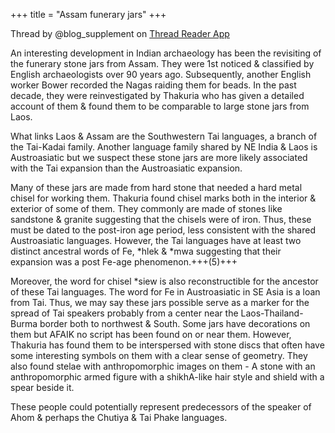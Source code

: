 +++
title = "Assam funerary jars"
+++

Thread by @blog_supplement on [Thread Reader App](https://threadreaderapp.com/thread/1536190523500797955.html)


An interesting development in Indian archaeology has been the revisiting of the funerary stone jars from Assam. They were 1st noticed & classified by English archaeologists over 90 years ago. Subsequently, another English worker Bower recorded the Nagas raiding them for beads. In the past decade, they were reinvestigated by Thakuria who has given a detailed account of them & found them to be comparable to large stone jars from Laos. 

What links Laos & Assam are the Southwestern Tai languages, a branch of the Tai-Kadai family. Another language family shared by NE India & Laos is Austroasiatic but we suspect these stone jars are more likely associated with the Tai expansion than the Austroasiatic expansion. 

Many of these jars are made from hard stone that needed a hard metal chisel for working them. Thakuria found chisel marks both in the interior & exterior of some of them. They commonly are made of stones like sandstone & granite suggesting that the chisels were of iron. Thus, these must be dated to the post-iron age period, less consistent with the shared Austroasiatic languages. However, the Tai languages have at least two distinct ancestral words of Fe, *hlek & *mwa suggesting that their expansion was a post Fe-age phenomenon.+++(5)+++ 

Moreover, the word for chisel *siew is also reconstructible for the ancestor of these Tai languages. The word for Fe in Austroasiatic in SE Asia is a loan from Tai. Thus, we may say these jars possible serve as a marker for the spread of Tai speakers probably from a center near the Laos-Thailand-Burma border both to northwest & South. Some jars have decorations on them but AFAIK no script has been found on or near them. However, Thakuria has found them to be interspersed with stone discs that often have some interesting symbols on them with a clear sense of geometry. They also found stelae with anthropomorphic images on them - A stone with an anthropomorphic armed figure with a shikhA-like hair style and shield with a spear beside it. 

These people could potentially represent predecessors of the speaker of Ahom & perhaps the Chutiya & Tai Phake languages.